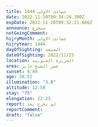 ```yaml
---
title: جمادى الاولى 1444
date: 2022-11-20T09:34:24.390Z
expDate: 2022-11-26T09:32:21.666Z
announce: ستخرج
notGoingComment: .
hijryMonth: جمادى الاولى
hijryYear: 1444
dayOfSighting: الجمعة
dateOfSighting: 2022/11/25
location: الجزيرة الجنوبية
area: جسر الشيخ جابر
sunset: 4:49
age: 38:52
illumination: "3.8"
altitude: 12:50
stay: "75"
elongation: 22:23
report: لم تخرج بعد
reportComment: .
draft: "false"
---
```


